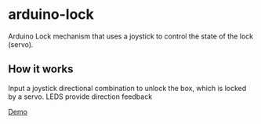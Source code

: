 # arduino-lock
Arduino Lock mechanism that uses a joystick to control the state of the lock (servo).

## How it works
Input a joystick directional combination to unlock the box, which is locked by a servo. LEDS provide direction feedback

[Demo](https://media.giphy.com/media/4HviEwdwBY4tR37gAJ/giphy.gif)
